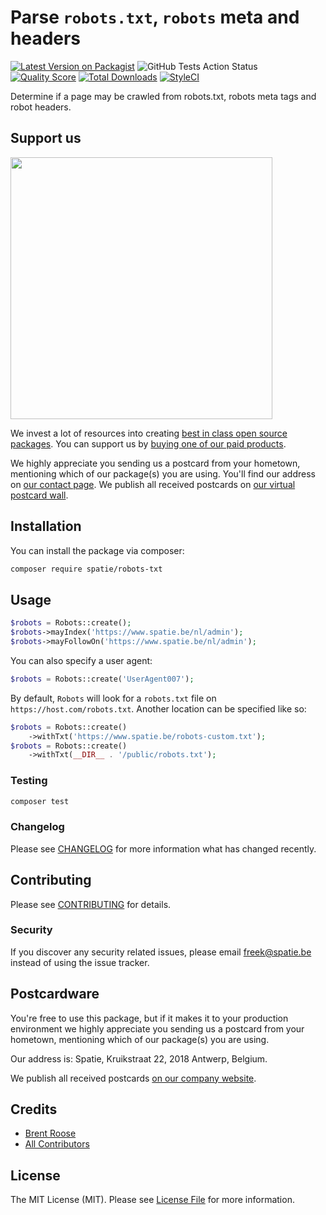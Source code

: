 # Parse `robots.txt`, `robots` meta and headers

[![Latest Version on Packagist](https://img.shields.io/packagist/v/spatie/robots-txt.svg?style=flat-square)](https://packagist.org/packages/spatie/robots-txt)
![GitHub Tests Action Status](https://img.shields.io/github/workflow/status/spatie/robots-txt/run-tests?label=tests)
[![Quality Score](https://img.shields.io/scrutinizer/g/spatie/robots-txt.svg?style=flat-square)](https://scrutinizer-ci.com/g/spatie/robots-txt)
[![Total Downloads](https://img.shields.io/packagist/dt/spatie/robots-txt.svg?style=flat-square)](https://packagist.org/packages/spatie/robots-txt)
[![StyleCI](https://styleci.io/repos/122979707/shield?branch=master)](https://styleci.io/repos/122979707)

Determine if a page may be crawled from robots.txt, robots meta tags and robot headers.

## Support us

[<img src="https://github-ads.s3.eu-central-1.amazonaws.com/robots-txt.jpg?t=1" width="419px" />](https://spatie.be/github-ad-click/robots-txt)

We invest a lot of resources into creating [best in class open source packages](https://spatie.be/open-source). You can support us by [buying one of our paid products](https://spatie.be/open-source/support-us).

We highly appreciate you sending us a postcard from your hometown, mentioning which of our package(s) you are using. You'll find our address on [our contact page](https://spatie.be/about-us). We publish all received postcards on [our virtual postcard wall](https://spatie.be/open-source/postcards).

## Installation

You can install the package via composer:

```bash
composer require spatie/robots-txt
```

## Usage

``` php
$robots = Robots::create();
$robots->mayIndex('https://www.spatie.be/nl/admin');
$robots->mayFollowOn('https://www.spatie.be/nl/admin');
```

You can also specify a user agent:

``` php
$robots = Robots::create('UserAgent007');
```

By default, `Robots` will look for a `robots.txt` file on `https://host.com/robots.txt`.
Another location can be specified like so:

``` php
$robots = Robots::create()
    ->withTxt('https://www.spatie.be/robots-custom.txt');
$robots = Robots::create()
    ->withTxt(__DIR__ . '/public/robots.txt');
```

### Testing

``` bash
composer test
```

### Changelog

Please see [CHANGELOG](CHANGELOG.md) for more information what has changed recently.

## Contributing

Please see [CONTRIBUTING](CONTRIBUTING.md) for details.

### Security

If you discover any security related issues, please email freek@spatie.be instead of using the issue tracker.

## Postcardware

You're free to use this package, but if it makes it to your production environment we highly appreciate you sending us a postcard from your hometown, mentioning which of our package(s) you are using.

Our address is: Spatie, Kruikstraat 22, 2018 Antwerp, Belgium.

We publish all received postcards [on our company website](https://spatie.be/en/opensource/postcards).

## Credits

- [Brent Roose](https://github.com/brendt)
- [All Contributors](../../contributors)

## License

The MIT License (MIT). Please see [License File](LICENSE.md) for more information.